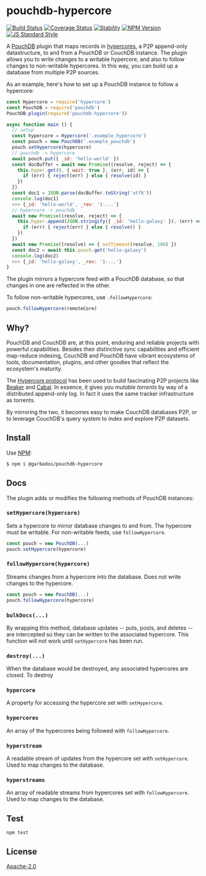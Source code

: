 # pouchdb-hypercore

[![Build Status](https://img.shields.io/travis/garbados/pouchdb-hypercore/master.svg?style=flat-square)](https://travis-ci.org/garbados/pouchdb-hypercore)
[![Coverage Status](https://img.shields.io/coveralls/github/garbados/pouchdb-hypercore/master.svg?style=flat-square)](https://coveralls.io/github/garbados/pouchdb-hypercore?branch=master)
[![Stability](https://img.shields.io/badge/stability-experimental-orange.svg?style=flat-square)](https://nodejs.org/api/documentation.html#documentation_stability_index)
[![NPM Version](https://img.shields.io/npm/v/pouchdb-hypercore.svg?style=flat-square)](https://www.npmjs.com/package/pouchdb-hypercore)
[![JS Standard Style](https://img.shields.io/badge/code%20style-standard-brightgreen.svg?style=flat-square)](https://github.com/feross/standard)

A [PouchDB](https://pouchdb.com/) plugin that maps records in [hypercores](https://github.com/hypercore-protocol/hypercore), a P2P append-only datastructure, to and from a PouchDB or CouchDB instance. The plugin allows you to write changes to a writable hypercore, and also to follow changes to non-writable hypercores. In this way, you can build up a database from multiple P2P sources.

As an example, here's how to set up a PouchDB instance to follow a hypercore:

```javascript
const Hypercore = require('hypercore')
const PouchDB = require('pouchdb')
PouchDB.plugin(require('pouchdb-hypercore'))

async function main () {
  // setup
  const hypercore = Hypercore('.example_hypercore')
  const pouch = new PouchDB('.example_pouchdb')
  pouch.setHypercore(hypercore)
  // pouchdb -> hypercore
  await pouch.put({ _id: 'hello-world' })
  const docBuffer = await new Promise((resolve, reject) => {
    this.hyper.get(0, { wait: true }, (err, id) => {
      if (err) { reject(err) } else { resolve(id) }
    })
  })
  const doc1 = JSON.parse(docBuffer.toString('utf8'))
  console.log(doc1)
  >>> {_id: 'hello-world', _rev: '1-...'}
  // hypercore -> pouchdb
  await new Promise((resolve, reject) => {
    this.hyper.append(JSON.stringify({ _id: 'hello-galaxy' }), (err) => {
      if (err) { reject(err) } else { resolve() }
    })
  })
  await new Promise((resolve) => { setTimeout(resolve, 100) })
  const doc2 = await this.pouch.get('hello-galaxy')
  console.log(doc2)
  >>> {_id: 'hello-galaxy', _rev: '1-...'}
}
```

The plugin mirrors a hypercore feed with a PouchDB database, so that changes in one are reflected in the other.

To follow non-writable hypercores, use `.followHypercore`:

```javascript
pouch.followHypercore(remoteCore)
```

## Why?

PouchDB and CouchDB are, at this point, enduring and reliable projects with powerful capabilities. Besides their distinctive sync capabilities and efficient map-reduce indexing, CouchDB and PouchDB have vibrant ecosystems of tools, documentation, plugins, and other goodies that reflect the ecosystem's maturity.

The [Hypercore protocol](https://hypercore-protocol.org/) has been used to build fascinating P2P projects like [Beaker](https://beakerbrowser.com/) and [Cabal](https://cabal.chat/). In essence, it gives you *mutable torrents* by way of a distributed append-only log. In fact it uses the same tracker infrastructure as torrents.

By mirroring the two, it becomes easy to make CouchDB databases P2P, or to leverage CouchDB's query system to index and explore P2P datasets.

## Install

Use [NPM](https://www.npmjs.com/):

```bash
$ npm i @garbados/pouchdb-hypercore
```

## Docs

The plugin adds or modifies the following methods of PouchDB instances:

### `setHypercore(hypercore)`

Sets a hypercore to mirror database changes to and from. The hypercore must be writable. For non-writable feeds, use `followHypercore`.

```javascript
const pouch = new PouchDB(...)
pouch.setHypercore(hypercore)
```

### `followHypercore(hypercore)`

Streams changes from a hypercore into the database. Does not write changes to the hypercore.

```javascript
const pouch = new PouchDB(...)
pouch.followHypercore(hypercore)
```

### `bulkDocs(...)`

By wrapping this method, database updates -- puts, posts, and deletes -- are intercepted so they can be written to the associated hypercore. This function will not work until `setHypercore` has been run.

### `destroy(...)`

When the database would be destroyed, any associated hypercores are closed. To destroy

### `hypercore`

A property for accessing the hypercore set with `setHypercore`.

### `hypercores`

An array of the hypercores being followed with `followHypercore`.

### `hyperstream`

A readable stream of updates from the hypercore set with `setHypercore`. Used to map changes to the database.

### `hyperstreams`

An array of readable streams from hypercores set with `followHypercore`. Used to map changes to the database.

## Test

`npm test`

## License

[Apache-2.0](https://www.apache.org/licenses/LICENSE-2.0)
